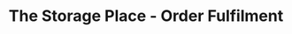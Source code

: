 ---
title: "The Storage Place - Order Fulfilment"
url: /gateshead/the-storage-place-order-fulfilment/
shop: Mieten
---